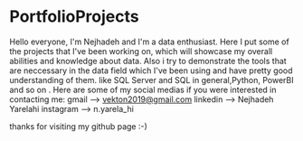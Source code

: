# PortfolioProjects

Hello everyone, I'm Nejhadeh and I'm a data enthusiast.
Here I put some of the projects that I've been working on, which will showcase my overall abilities and knowledge about data.
Also i try to demonstrate the tools that are neccessary in the data field which I've been using and have pretty good understanding of them. like SQL Server and SQL in 
general,Python, PowerBI and so on .
Here are some of my social medias if you were interested in contacting me:
gmail -->  vekton2019@gmail.com
linkedin --> Nejhadeh Yarelahi
instagram --> n.yarela_hi

thanks for visiting my github page :-)

